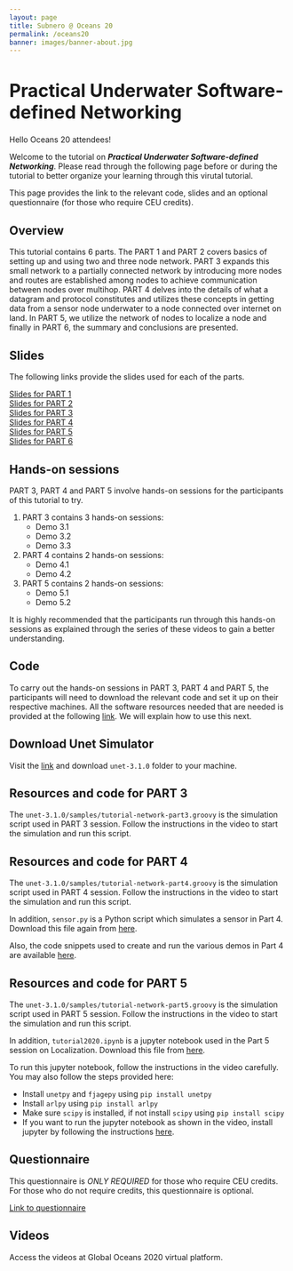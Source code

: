 ```yaml
---
layout: page
title: Subnero @ Oceans 20
permalink: /oceans20
banner: images/banner-about.jpg
---
```


<h1 style="font-size: 32px;">Practical Underwater Software-defined Networking</h1>

Hello Oceans 20 attendees!

Welcome to the tutorial on **_Practical Underwater Software-defined Networking_**. Please read through the following page before or during the tutorial to better organize your learning through this virutal tutorial.

This page provides the link to the relevant code, slides and an optional questionnaire (for those who require CEU credits).

## Overview

This tutorial contains 6 parts. The PART 1 and PART 2 covers basics of setting up and using two and three node network. PART 3 expands this small network to a partially connected network by introducing more nodes and routes are established among nodes to achieve communication between nodes over multihop. PART 4 delves into the details of what a datagram and protocol constitutes and utilizes these concepts in getting data from a sensor node underwater to a node connected over internet on land. In PART 5, we utilize the network of nodes to localize a node and finally in PART 6, the summary and conclusions are presented.

## Slides

The following links provide the slides used for each of the parts.

[Slides for PART 1](tutorial-part-1.pdf)\
[Slides for PART 2](tutorial-part-2.pdf)\
[Slides for PART 3](tutorial-part-3.pdf)\
[Slides for PART 4](tutorial-part-4.pdf)\
[Slides for PART 5](tutorial-part-5.pdf)\
[Slides for PART 6](tutorial-part-6.pdf)

## Hands-on sessions

PART 3, PART 4 and PART 5 involve hands-on sessions for the participants of this tutorial to try.

1. PART 3 contains 3 hands-on sessions:
	- Demo 3.1
	- Demo 3.2
	- Demo 3.3
2. PART 4 contains 2 hands-on sessions:
	- Demo 4.1
	- Demo 4.2
3. PART 5 contains 2 hands-on sessions:
	- Demo 5.1
	- Demo 5.2

It is highly recommended that the participants run through this hands-on sessions as explained through the series of these videos to gain a better understanding.

## Code

To carry out the hands-on sessions in PART 3, PART 4 and PART 5, the participants will need to download the relevant code and set it up on their respective machines. All the software resources needed that are needed is provided at the following [link](https://github.com/subnero1/wnc-sw/tree/master/projects/oceans-tutorial-2020). We will explain how to use this next.

## Download Unet Simulator

Visit the [link](https://github.com/subnero1/wnc-sw/tree/master/projects/oceans-tutorial-2020) and download `unet-3.1.0` folder to your machine.

## Resources and code for PART 3

The `unet-3.1.0/samples/tutorial-network-part3.groovy` is the simulation script used in PART 3 session. Follow the instructions in the video to start the simulation and run this script.

## Resources and code for PART 4

The `unet-3.1.0/samples/tutorial-network-part4.groovy` is the simulation script used in PART 4 session. Follow the instructions in the video to start the simulation and run this script.

In addition, `sensor.py` is a Python script which simulates a sensor in Part 4. Download this file again from [here](https://github.com/subnero1/wnc-sw/tree/master/projects/oceans-tutorial-2020).

Also, the code snippets used to create and run the various demos in Part 4 are available [here](https://github.com/subnero1/wnc-sw/blob/master/projects/oceans-tutorial-2020/code-part4.md).

## Resources and code for PART 5

The `unet-3.1.0/samples/tutorial-network-part5.groovy` is the simulation script used in PART 5 session. Follow the instructions in the video to start the simulation and run this script.

In addition, `tutorial2020.ipynb` is a jupyter notebook used in the Part 5 session on Localization. Download this file from [here](https://github.com/subnero1/wnc-sw/tree/master/projects/oceans-tutorial-2020).

To run this jupyter notebook, follow the instructions in the video carefully. You may also follow the steps provided here:

- Install `unetpy` and `fjagepy` using `pip install unetpy`
- Install `arlpy` using `pip install arlpy`
- Make sure `scipy` is installed, if not install `scipy` using `pip install scipy`
- If you want to run the jupyter notebook as shown in the video, install jupyter by following the instructions [here](https://jupyter.org/install).

## Questionnaire

This questionnaire is *ONLY REQUIRED* for those who require CEU credits. For those who do not require credits, this questionnaire is optional.

[Link to questionnaire](questionnaire.pdf)

## Videos

Access the videos at Global Oceans 2020 virtual platform.
